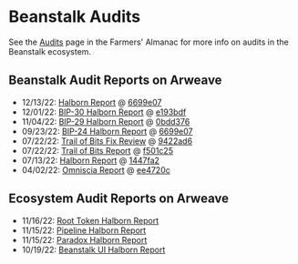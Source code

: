 # Beanstalk Audits

See the [Audits](https://docs.bean.money/almanac/protocol/audits) page in the Farmers' Almanac for more info on audits in the Beanstalk ecosystem.

## Beanstalk Audit Reports on Arweave

* 12/13/22: [Halborn Report](https://bean.money/12-13-22-halborn-report) @ [6699e07](https://github.com/BeanstalkFarms/Beanstalk/commit/6699e071626a17283facc67242536037989ecd91)
* 12/01/22: [BIP-30 Halborn Report](https://bean.money/12-01-22-bip-30-halborn-report) @ [e193bdf](https://github.com/BeanstalkFarms/Beanstalk/commit/e193bdf747e804c13280453f3dbb52ebc797091b)
* 11/04/22: [BIP-29 Halborn Report](https://bean.money/11-04-22-bip-29-halborn-report) @ [0bdd376](https://github.com/BeanstalkFarms/Beanstalk/commit/0bdd376263b0fe94af84aaf4adb6391b39fa80ab)
* 09/23/22: [BIP-24 Halborn Report](https://bean.money/09-23-22-bip-24-halborn-report) @ [6699e07](https://github.com/BeanstalkFarms/Beanstalk/commit/6699e071626a17283facc67242536037989ecd91)
* 07/22/22: [Trail of Bits Fix Review](https://bean.money/07-22-22-tob-fix-review) @ [9422ad6](https://github.com/BeanstalkFarms/Beanstalk/commit/9422ad60cbb4ece7cfb4f0925c4586fb4582e7df)
* 07/22/22: [Trail of Bits Report](https://bean.money/07-22-22-tob-report) @ [f501c25](https://github.com/BeanstalkFarms/Beanstalk/commit/f501c25eb41e391c35a2926dacca7d9912e700f3)
* 07/13/22: [Halborn Report](https://bean.money/07-13-22-halborn-report) @ [1447fa2](https://github.com/BeanstalkFarms/Beanstalk/commit/1447fa2c0d42c73345a38edb4f4dad076392f429)
* 04/02/22: [Omniscia Report](https://bean.money/04-02-22-omniscia-report) @ [ee4720c](https://github.com/BeanstalkFarms/Beanstalk/commit/ee4720cdb449d5b6ff2b789083792c4395628674)

## Ecosystem Audit Reports on Arweave

* 11/16/22: [Root Token Halborn Report](https://bean.money/11-16-22-root-token-halborn-report)
* 11/15/22: [Pipeline Halborn Report](https://bean.money/11-15-22-pipeline-halborn-report)
* 11/15/22: [Paradox Halborn Report](https://bean.money/11-15-22-paradox-halborn-report)
* 10/19/22: [Beanstalk UI Halborn Report](https://bean.money/10-19-22-beanstalk-ui-halborn-report)
